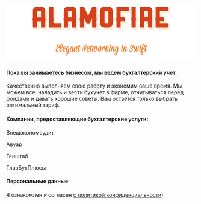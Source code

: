 ![Alamofire: Elegant Networking in Swift](https://raw.githubusercontent.com/Alamofire/Alamofire/master/alamofire.png)

#### Пока вы занимаетесь бизнесом, мы ведем бухгалтерский учет. 

Качественно выполняем свою работу и экономим ваше время. Мы можем все: наладить и вести бухучет в фирме, отчитываться перед фондами и давать хорошие советы. Вам остается только выбрать оптимальный тариф.

#### Компании, предоставляющие бухгалтерские услуги:

Внешэкономаудит

Авуар 

Генштаб 

ГлавБухПлюсы
#### **Персональные данные** 
Я ознакомлен и согласен 
[с политикой конфиденциальности](\(ref))

